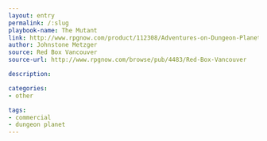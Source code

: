 ```yaml
---
layout: entry
permalink: /:slug
playbook-name: The Mutant
link: http://www.rpgnow.com/product/112308/Adventures-on-Dungeon-Planet
author: Johnstone Metzger
source: Red Box Vancouver
source-url: http://www.rpgnow.com/browse/pub/4483/Red-Box-Vancouver

description:

categories:
- other

tags:
- commercial
- dungeon planet
---
```

